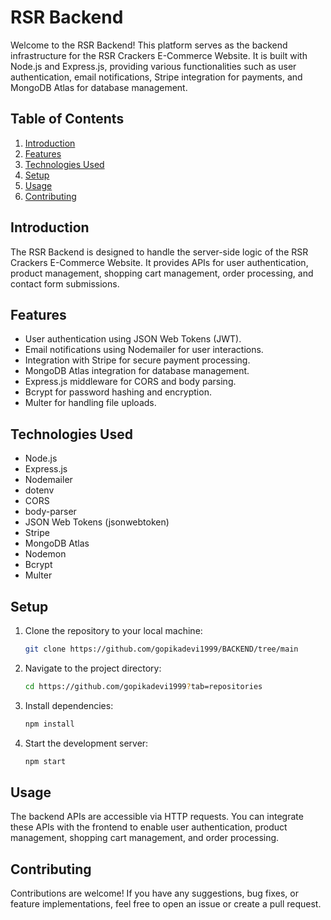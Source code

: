 # RSR Backend

Welcome to the RSR Backend! This platform serves as the backend infrastructure for the RSR Crackers E-Commerce Website. It is built with Node.js and Express.js, providing various functionalities such as user authentication, email notifications, Stripe integration for payments, and MongoDB Atlas for database management.

## Table of Contents
1. [Introduction](#introduction)
2. [Features](#features)
3. [Technologies Used](#technologies-used)
4. [Setup](#setup)
5. [Usage](#usage)
6. [Contributing](#contributing)


## Introduction
The RSR Backend is designed to handle the server-side logic of the RSR Crackers E-Commerce Website. It provides APIs for user authentication, product management, shopping cart management, order processing, and contact form submissions.

## Features
- User authentication using JSON Web Tokens (JWT).
- Email notifications using Nodemailer for user interactions.
- Integration with Stripe for secure payment processing.
- MongoDB Atlas integration for database management.
- Express.js middleware for CORS and body parsing.
- Bcrypt for password hashing and encryption.
- Multer for handling file uploads.

## Technologies Used
- Node.js
- Express.js
- Nodemailer
- dotenv
- CORS
- body-parser
- JSON Web Tokens (jsonwebtoken)
- Stripe
- MongoDB Atlas
- Nodemon
- Bcrypt
- Multer

## Setup
1. Clone the repository to your local machine:
    ```bash
    git clone https://github.com/gopikadevi1999/BACKEND/tree/main
    ```
2. Navigate to the project directory:
    ```bash
    cd https://github.com/gopikadevi1999?tab=repositories
    ```
3. Install dependencies:
    ```bash
    npm install
    ```

5. Start the development server:
    ```bash
    npm start
    ```

## Usage
The backend APIs are accessible via HTTP requests. You can integrate these APIs with the frontend to enable user authentication, product management, shopping cart management, and order processing.

## Contributing
Contributions are welcome! If you have any suggestions, bug fixes, or feature implementations, feel free to open an issue or create a pull request.


